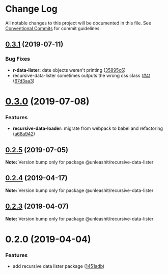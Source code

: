 # Change Log

All notable changes to this project will be documented in this file.
See [Conventional Commits](https://conventionalcommits.org) for commit guidelines.

## [0.3.1](https://github.com/unleashit/npm-library/compare/@unleashit/recursive-data-lister@0.3.0...@unleashit/recursive-data-lister@0.3.1) (2019-07-11)


### Bug Fixes

* **r-data-lister:** date objects weren't printing ([35895c6](https://github.com/unleashit/npm-library/commit/35895c6))
* recursive-data-lister sometimes outputs the wrong css class ([#4](https://github.com/unleashit/npm-library/issues/4)) ([67d3aa3](https://github.com/unleashit/npm-library/commit/67d3aa3))





# [0.3.0](https://github.com/unleashit/npm-library/compare/@unleashit/recursive-data-lister@0.2.5...@unleashit/recursive-data-lister@0.3.0) (2019-07-08)


### Features

* **recursive-data-loader:** migrate from webpack to babel and refactoring ([a68a942](https://github.com/unleashit/npm-library/commit/a68a942))





## [0.2.5](https://github.com/unleashit/npm-library/compare/@unleashit/recursive-data-lister@0.2.4...@unleashit/recursive-data-lister@0.2.5) (2019-07-05)

**Note:** Version bump only for package @unleashit/recursive-data-lister





## [0.2.4](https://github.com/unleashit/npm-library/compare/@unleashit/recursive-data-lister@0.2.3...@unleashit/recursive-data-lister@0.2.4) (2019-04-17)

**Note:** Version bump only for package @unleashit/recursive-data-lister





## [0.2.3](https://github.com/unleashit/npm-library/compare/@unleashit/recursive-data-lister@0.2.0...@unleashit/recursive-data-lister@0.2.3) (2019-04-07)

**Note:** Version bump only for package @unleashit/recursive-data-lister





# 0.2.0 (2019-04-04)


### Features

* add recursive data lister package ([1451adb](https://github.com/unleashit/npm-library/commit/1451adb))
